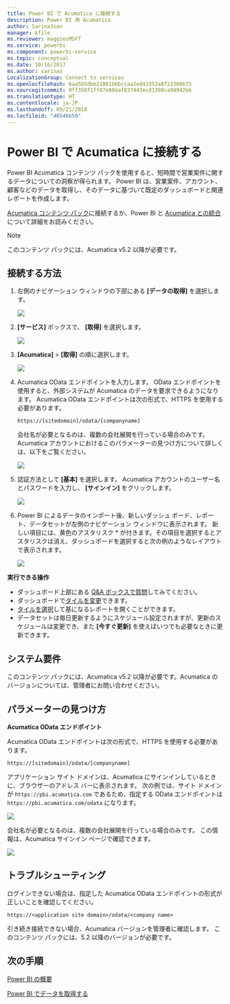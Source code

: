 ```yaml
---
title: Power BI で Acumatica に接続する
description: Power BI 用 Acumatica
author: SarinaJoan
manager: kfile
ms.reviewer: maggiesMSFT
ms.service: powerbi
ms.component: powerbi-service
ms.topic: conceptual
ms.date: 10/16/2017
ms.author: sarinas
LocalizationGroup: Connect to services
ms.openlocfilehash: 6aa5b5dbb22881b6bccaa2ed43352a8f22308675
ms.sourcegitcommit: 0ff358f1ff87e88daf837443ecd1398ca949d2b6
ms.translationtype: HT
ms.contentlocale: ja-JP
ms.lasthandoff: 09/21/2018
ms.locfileid: "46546650"
---
```

# <a name="connect-to-acumatica-with-power-bi"></a>Power BI で Acumatica に接続する
Power BI Acumatica コンテンツ パックを使用すると、短時間で営業案件に関するデータについての洞察が得られます。 Power BI は、営業案件、アカウント、顧客などのデータを取得し、そのデータに基づいて既定のダッシュボードと関連レポートを作成します。

[Acumatica コンテンツ パック](https://app.powerbi.com/getdata/services/acumatica)に接続するか、Power BI と [Acumatica との統合](https://powerbi.microsoft.com/integrations/acumatica)について詳細をお読みください。

>[!NOTE]
>このコンテンツ パックには、Acumatica v5.2 以降が必要です。

## <a name="how-to-connect"></a>接続する方法
1. 左側のナビゲーション ウィンドウの下部にある **[データの取得]** を選択します。
   
   ![](media/service-connect-to-acumatica/getdata3.png)
2. **[サービス]** ボックスで、 **[取得]** を選択します。
   
   ![](media/service-connect-to-acumatica/getdata2.png)
3. **[Acumatica]** \> **[取得]** の順に選択します。
   
   ![](media/service-connect-to-acumatica/acumatica.png)
4. Acumatica OData エンドポイントを入力します。 OData エンドポイントを使用すると、外部システムが Acumatica のデータを要求できるようになります。 Acumatica OData エンドポイントは次の形式で、HTTPS を使用する必要があります。
   
     `https://[sitedomain]/odata/[companyname]`
   
   会社名が必要となるのは、複数の会社展開を行っている場合のみです。 Acumatica アカウントにおけるこのパラメーターの見つけ方について詳しくは、以下をご覧ください。
   
   ![](media/service-connect-to-acumatica/parameters.png)
5. 認証方法として **[基本]** を選択します。 Acumatica アカウントのユーザー名とパスワードを入力し、 **[サインイン]** をクリックします。
   
    ![](media/service-connect-to-acumatica/creds2.png)
6. Power BI によるデータのインポート後、新しいダッシュ ボード、レポート、データセットが左側のナビゲーション ウィンドウに表示されます。 新しい項目には、黄色のアスタリスク \* が付きます。その項目を選択するとアスタリスクは消え、ダッシュボードを選択すると次の例のようなレイアウトで表示されます。
   
    ![](media/service-connect-to-acumatica/dashboard.png)

**実行できる操作**

* ダッシュボード上部にある [Q&A ボックスで質問](consumer/end-user-q-and-a.md)してみてください。
* ダッシュボードで[タイルを変更](service-dashboard-edit-tile.md)できます。
* [タイルを選択](consumer/end-user-tiles.md)して基になるレポートを開くことができます。
* データセットは毎日更新するようにスケジュール設定されますが、更新のスケジュールは変更でき、また **[今すぐ更新]** を使えばいつでも必要なときに更新できます。

## <a name="system-requirements"></a>システム要件
このコンテンツ パックには、Acumatica v5.2 以降が必要です。Acumatica のバージョンについては、管理者にお問い合わせください。

## <a name="finding-parameters"></a>パラメーターの見つけ方
**Acumatica OData エンドポイント**

Acumatica OData エンドポイントは次の形式で、HTTPS を使用する必要があります。

    https://[sitedomain]/odata/[companyname]

アプリケーション サイト ドメインは、Acumatica にサインインしているときに、ブラウザーのアドレス バーに表示されます。 次の例では、サイト ドメインが `https://pbi.acumatica.com` であるため、指定する OData エンドポイントは `https://pbi.acumatica.com/odata` になります。

 ![](media/service-connect-to-acumatica/url.png)

会社名が必要となるのは、複数の会社展開を行っている場合のみです。 この情報は、Acumatica サインイン ページで確認できます。

![](media/service-connect-to-acumatica/signin2.png)

## <a name="troubleshooting"></a>トラブルシューティング
ログインできない場合は、指定した Acumatica OData エンドポイントの形式が正しいことを確認してください。

    https://<application site domain>/odata/<company name>

引き続き接続できない場合、Acumatica バージョンを管理者に確認します。 このコンテンツ パックには、5.2 以降のバージョンが必要です。

## <a name="next-steps"></a>次の手順
[Power BI の概要](service-get-started.md)

[Power BI でデータを取得する](service-get-data.md)

